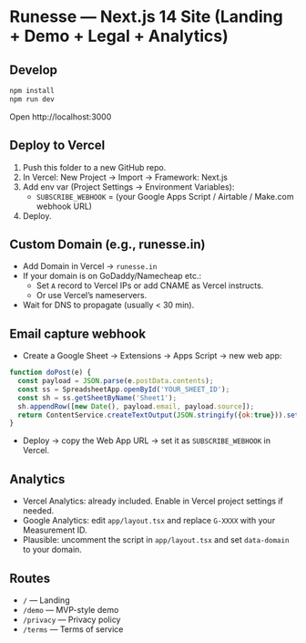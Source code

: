 # Runesse — Next.js 14 Site (Landing + Demo + Legal + Analytics)

## Develop
```bash
npm install
npm run dev
```
Open http://localhost:3000

## Deploy to Vercel
1. Push this folder to a new GitHub repo.
2. In Vercel: New Project → Import → Framework: Next.js
3. Add env var (Project Settings → Environment Variables):
   - `SUBSCRIBE_WEBHOOK` = (your Google Apps Script / Airtable / Make.com webhook URL)
4. Deploy.

## Custom Domain (e.g., runesse.in)
- Add Domain in Vercel → `runesse.in`
- If your domain is on GoDaddy/Namecheap etc.:
  - Set `A` record to Vercel IPs or add CNAME as Vercel instructs.
  - Or use Vercel’s nameservers.
- Wait for DNS to propagate (usually < 30 min).

## Email capture webhook
- Create a Google Sheet → Extensions → Apps Script → new web app:
```javascript
function doPost(e) {
  const payload = JSON.parse(e.postData.contents);
  const ss = SpreadsheetApp.openById('YOUR_SHEET_ID');
  const sh = ss.getSheetByName('Sheet1');
  sh.appendRow([new Date(), payload.email, payload.source]);
  return ContentService.createTextOutput(JSON.stringify({ok:true})).setMimeType(ContentService.MimeType.JSON);
}
```
- Deploy → copy the Web App URL → set it as `SUBSCRIBE_WEBHOOK` in Vercel.

## Analytics
- Vercel Analytics: already included. Enable in Vercel project settings if needed.
- Google Analytics: edit `app/layout.tsx` and replace `G-XXXX` with your Measurement ID.
- Plausible: uncomment the script in `app/layout.tsx` and set `data-domain` to your domain.

## Routes
- `/` — Landing
- `/demo` — MVP-style demo
- `/privacy` — Privacy policy
- `/terms` — Terms of service
